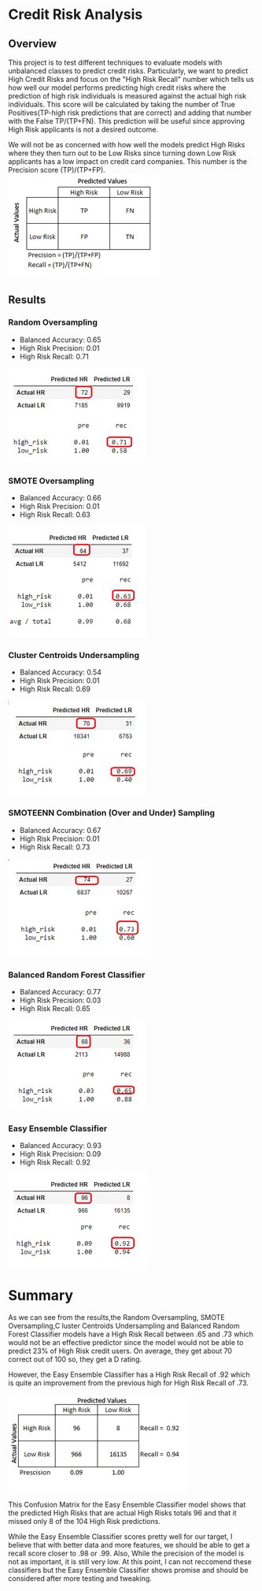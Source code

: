 # Credit Risk Analysis
## Overview
This project is to test different techniques to evaluate models with unbalanced classes to predict credit risks.  Particularly, we want to predict High Credit Risks and focus on the "High Risk Recall" number which tells us how well our model performs predicting high credit risks where the prediction of high risk individuals is measured against the actual high risk individuals. This score will be calculated by taking the number of True Positives(TP-high risk predictions that are correct) and adding that number with the False  TP/(TP+FN).  This prediction will be useful since approving High Risk applicants is not a desired outcome.

We will not be as concerned with how well the models predict High Risks where they then turn out to be Low Risks since turning down Low Risk applicants has a low impact on credit card companies. This number is the Precision score (TP)/(TP+FP).
![This is an image](/images/CM.png)

## Results 
### Random Oversampling
- Balanced Accuracy: 0.65
- High Risk Precision: 0.01
- High Risk Recall: 0.71

![This is an image](/images/RandomOversampling.png)

### SMOTE Oversampling
- Balanced Accuracy: 0.66
- High Risk Precision: 0.01
- High Risk Recall: 0.63

![This is an image](/images/SmoteOversampling.png)

### Cluster Centroids Undersampling
- Balanced Accuracy: 0.54
- High Risk Precision: 0.01
- High Risk Recall: 0.69

![This is an image](/images/ClusterCentroidsUndersampling.png)

### SMOTEENN Combination (Over and Under) Sampling
- Balanced Accuracy: 0.67
- High Risk Precision: 0.01
- High Risk Recall: 0.73

![This is an image](/images/SMOTEENNCombinationSampling.png)

### Balanced Random Forest Classifier
- Balanced Accuracy: 0.77
- High Risk Precision: 0.03
- High Risk Recall: 0.65

![This is an image](/images/BalancedRandomForestClassifier.png)

### Easy Ensemble Classifier
- Balanced Accuracy: 0.93
- High Risk Precision: 0.09
- High Risk Recall: 0.92

![This is an image](/images/EasyEnsembleClassifier.png)

# Summary
As we can see from the results,the Random Oversampling, SMOTE Oversampling,C luster Centroids Undersampling and Balanced Random Forest Classifier models have a High Risk Recall between .65 and .73 which would not be an effective predictor since the model would not be able to predict 23% of High Risk credit users. On average, they get about 70 correct out of 100 so, they get a D rating.

However, the Easy Ensemble Classifier has a High Risk Recall of .92 which is quite an improvement from the previous high for High Risk Recall of .73. 

![This is an image](/images/EasyEnsembleClassifierCM.png)

This Confusion Matrix for the Easy Ensemble Classifier model shows that the predicted High Risks that are actual High Risks totals 96 and that it missed only 8 of the 104 High Risk predictions.

While the Easy Ensemble Classifier scores pretty well for our target, I believe that with better data and more features, we should be able to get a recall score closer to .98 or .99. Also, While the precision of the model is not as important, it is still very low.  At this point, I can not reccomend these classifiers but the Easy Ensemble Classifier shows promise and should be considered after more testing and tweaking.

